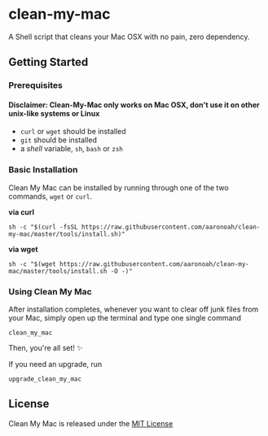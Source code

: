 # clean-my-mac
A Shell script that cleans your Mac OSX with no pain, zero dependency.

## Getting Started

### Prerequisites

#### **Disclaimer**: Clean-My-Mac only works on Mac OSX, don't use it on other unix-like systems or Linux

- `curl` or `wget` should be installed
- `git` should be installed
- a _shell_ variable, `sh`, `bash` or `zsh`

### Basic Installation

Clean My Mac can be installed by running through one of the two commands, `wget` or `curl`.

**via curl**
```
sh -c "$(curl -fsSL https://raw.githubusercontent.com/aaronoah/clean-my-mac/master/tools/install.sh)"
```

**via wget**
```
sh -c "$(wget https://raw.githubusercontent.com/aaronoah/clean-my-mac/master/tools/install.sh -O -)"
```

### Using Clean My Mac

After installation completes, whenever you want to clear off junk files from your Mac, simply open up the terminal and type one single command
```
clean_my_mac
```
Then, you're all set! :sparkles:

If you need an upgrade, run
```
upgrade_clean_my_mac
```

## License

Clean My Mac is released under the [MIT License](../LICENSE)
